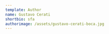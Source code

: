 ```yaml
---
template: Author
name: Gustavo Cerati
shortbio: sfa
authorimage: /assets/gustavo-cerati-boca.jpg
---
```

